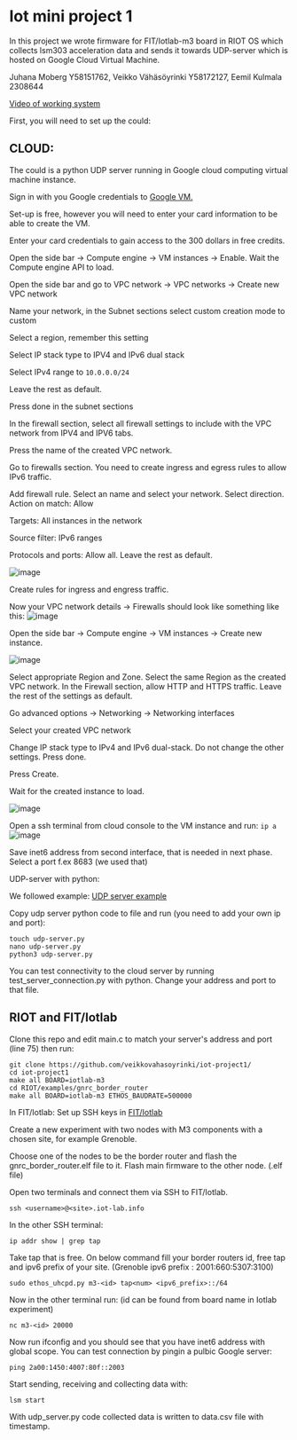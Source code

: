 # Iot mini project 1

In this project we wrote firmware for FIT/Iotlab-m3 board in RIOT OS which collects lsm303 acceleration data and sends it towards UDP-server which is hosted on Google Cloud Virtual Machine.

Juhana Moberg Y58151762, Veikko Vähäsöyrinki Y58172127, Eemil Kulmala 2308644 

[Video of working system](https://youtube.com/shorts/glUFfosewVg?feature=share)

First, you will need to set up the could:
## CLOUD: 
The could is a python UDP server running in Google cloud computing virtual machine instance.

Sign in with you Google credentials to [Google VM.](https://cloud.google.com/compute?hl=en) 

Set-up is free, however you will need to enter your card information to be able to create the VM. 

Enter your card credentials to gain access to the 300 dollars in free credits.

Open the side bar -> Compute engine -> VM instances -> Enable. Wait the Compute engine API to load.

Open the side bar and go to VPC network -> VPC networks -> Create new VPC network

Name your network, in the Subnet sections select custom creation mode to custom 

Select a region, remember this setting

Select IP stack type to IPV4 and IPv6 dual stack

Select IPv4 range to `10.0.0.0/24`

Leave the rest as default.

Press done in the subnet sections

In the firewall section, select all firewall settings to include with the VPC network from IPV4 and IPV6 tabs.

Press the name of the created VPC network.

Go to firewalls section. You need to create ingress and egress rules to allow IPv6 traffic.

Add firewall rule. Select an name and select your network. Select direction. Action on match: Allow

Targets: All instances in the network

Source filter: IPv6 ranges

Protocols and ports: Allow all. Leave the rest as default.

![image](https://github.com/veikkovahasoyrinki/iot-project1/assets/151513154/242b02ea-1ed2-4b78-8286-87aa8f184dc6)

Create rules for ingress and engress traffic.

Now your VPC network details -> Firewalls should look like something like this:
![image](https://github.com/veikkovahasoyrinki/iot-project1/assets/151513154/087b3532-d86b-4e10-a5d0-3e3fe399dfbb)

Open the side bar -> Compute engine -> VM instances -> Create new instance. 

![image](https://github.com/veikkovahasoyrinki/iot-project1/assets/151513154/61ea1cee-238e-425b-b172-85d1456786b0)

Select appropriate Region and Zone. Select the same Region as the created VPC network. In the Firewall section, allow HTTP and HTTPS traffic. Leave the rest of the settings as default. 

Go advanced options -> Networking -> Networking interfaces

Select your created VPC network

Change IP stack type to IPv4 and IPv6 dual-stack. Do not change the other settings. Press done.

Press Create.

Wait for the created instance to load.

![image](https://github.com/veikkovahasoyrinki/iot-project1/assets/151513154/99580b35-61c9-48b4-87e2-821428085c84)


Open a ssh terminal from cloud console to the VM instance and run: 
``` ip a ```
![image](https://github.com/veikkovahasoyrinki/iot-project1/assets/151513154/8d3a4404-e79f-4586-bf65-6e15da82959d)

Save inet6 address from second interface, that is needed in next phase. Select a port f.ex 8683 (we used that) 



UDP-server with python: 

We followed example: [UDP server example](https://pythontic.com/modules/socket/udp-client-server-example) 

Copy udp server python code to file and run (you need to add your own ip and port): 
```
touch udp-server.py
nano udp-server.py
python3 udp-server.py
```

You can test connectivity to the cloud server by running test_server_connection.py with python. Change your address and port to that file.

## RIOT and FIT/Iotlab


Clone this repo and edit main.c to match your server's address and port (line 75) then run: 

```
git clone https://github.com/veikkovahasoyrinki/iot-project1/
cd iot-project1
make all BOARD=iotlab-m3
cd RIOT/examples/gnrc_border_router
make all BOARD=iotlab-m3 ETHOS_BAUDRATE=500000
```

In FIT/Iotlab:
Set up SSH keys in [FIT/Iotlab](https://iot-lab.github.io/docs/getting-started/ssh-access/)

Create a new experiment with two nodes with M3 components with a chosen site, for example Grenoble. 

Choose one of the nodes to be the border router and flash the gnrc_border_router.elf file to it. Flash main firmware to the other node. (.elf file)

Open two terminals and connect them via SSH to FIT/Iotlab. 
```
ssh <username>@<site>.iot-lab.info
```

In the other SSH terminal:

```
ip addr show | grep tap
```

Take tap that is free.
On below command fill your border routers id, free tap and ipv6 prefix of your site. (Grenoble ipv6 prefix : 2001:660:5307:3100)

```
sudo ethos_uhcpd.py m3-<id> tap<num> <ipv6_prefix>::/64
```

Now in the other terminal run: (id can be found from board name in Iotlab experiment)
```
nc m3-<id> 20000
```

Now run ifconfig and you should see that you have inet6 address with global scope.
You can test connection by pingin a pulbic Google server:

```
ping 2a00:1450:4007:80f::2003
```

Start sending, receiving and collecting data with: 

```
lsm start
```

With udp_server.py code collected data is written to data.csv file with timestamp.
